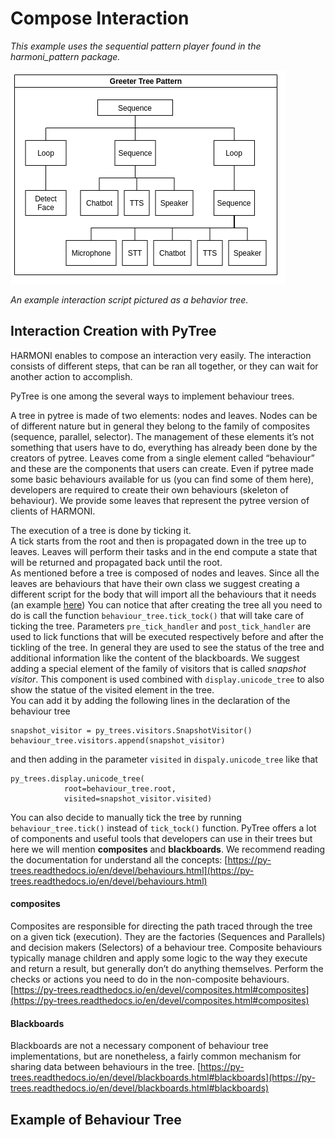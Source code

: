# Compose Interaction

_This example uses the sequential pattern player found in the harmoni_pattern package._

![packges](../images/PatternBehaviorTree.png)

_An example interaction script pictured as a behavior tree._

## Interaction Creation with PyTree
HARMONI enables to compose an interaction very easily. The interaction consists of different steps, that can be ran all together, or they can wait for another action to accomplish.

PyTree is one among the several ways to implement behaviour trees.

A tree in pytree is made of two elements: nodes and leaves. Nodes can be of different nature but in general they belong to the family of composites (sequence, parallel, selector). The management of these elements it’s not something that users have to do, everything has already been done by the creators of pytree. Leaves come from a single element called “behaviour” and these are the components that users can create. Even if pytree made some basic behaviours available for us (you can find some of them here), developers are required to create their own behaviours (skeleton of behaviour). We provide some leaves that represent the pytree version of clients of HARMONI.

The execution of a tree is done by ticking it.<br />
A tick starts from the root and then is propagated down in the tree up to leaves. Leaves will perform their tasks and in the end compute a state that will be returned and propagated back until the root.<br />
As mentioned before a tree is composed of nodes and leaves. Since all the leaves are behaviours that have their own class we suggest creating a different script for the body that will import all the behaviours that it needs (an example [here](https://py-trees.readthedocs.io/en/devel/trees.html#skeleton))
You can notice that after creating the tree all you need to do is call the function `behaviour_tree.tick_tock()` that will take care of ticking the tree. Parameters `pre_tick_handler` and `post_tick_handler` are used to lick functions that will be executed respectively before and after the tickling of the tree. In general they are used to see the status of the tree and additional information like the content of the blackboards.
We suggest adding a special element of the family of visitors that is called *snapshot visitor*. This component is used combined with `display.unicode_tree` to also show the statue of the visited element in the tree.<br />
You can add it by adding the following lines in the declaration of the behaviour tree

```  
snapshot_visitor = py_trees.visitors.SnapshotVisitor()
behaviour_tree.visitors.append(snapshot_visitor)
```
and then adding in the parameter `visited` in `dispaly.unicode_tree`  like that

```  
py_trees.display.unicode_tree(
            root=behaviour_tree.root,
            visited=snapshot_visitor.visited)
```
You can also decide to manually tick the tree by running `behaviour_tree.tick()` instead of `tick_tock()` function. 
PyTree offers a lot of components and useful tools that developers can use in their trees but here we will mention **composites** and **blackboards**. We recommend reading the documentation for understand all the concepts:   [https://py-trees.readthedocs.io/en/devel/behaviours.html](https://py-trees.readthedocs.io/en/devel/behaviours.html)

#### composites

Composites are responsible for directing the path traced through the tree on a given tick (execution). They are the factories (Sequences and Parallels) and decision makers (Selectors) of a behaviour tree.
Composite behaviours typically manage children and apply some logic to the way they execute and return a result, but generally don’t do anything themselves. Perform the checks or actions you need to do in the non-composite behaviours.
[https://py-trees.readthedocs.io/en/devel/composites.html#composites](https://py-trees.readthedocs.io/en/devel/composites.html#composites)

#### Blackboards

Blackboards are not a necessary component of behaviour tree implementations, but are nonetheless, a fairly common mechanism for sharing data between behaviours in the tree.
[https://py-trees.readthedocs.io/en/devel/blackboards.html#blackboards](https://py-trees.readthedocs.io/en/devel/blackboards.html#blackboards)

## Example of Behaviour Tree